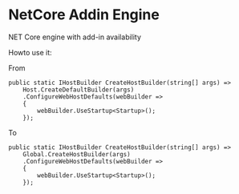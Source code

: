 # NetCore Addin Engine
NET Core engine with add-in availability

Howto use it:

From
```
public static IHostBuilder CreateHostBuilder(string[] args) =>
	Host.CreateDefaultBuilder(args)
    .ConfigureWebHostDefaults(webBuilder =>
    {
        webBuilder.UseStartup<Startup>();
    });
```

To
```	
public static IHostBuilder CreateHostBuilder(string[] args) =>
	Global.CreateHostBuilder(args)
    .ConfigureWebHostDefaults(webBuilder =>
    {
        webBuilder.UseStartup<Startup>();
    });
```	
